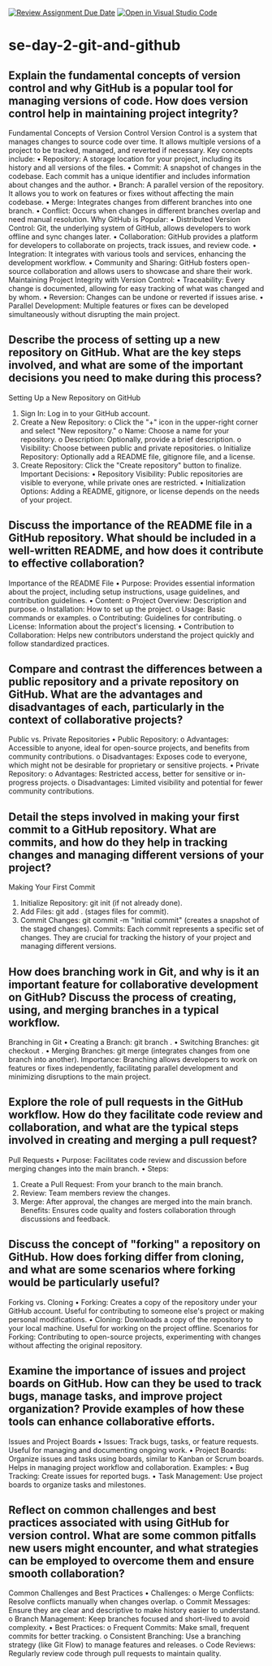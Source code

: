 [![Review Assignment Due Date](https://classroom.github.com/assets/deadline-readme-button-22041afd0340ce965d47ae6ef1cefeee28c7c493a6346c4f15d667ab976d596c.svg)](https://classroom.github.com/a/8wgCKhpZ)
[![Open in Visual Studio Code](https://classroom.github.com/assets/open-in-vscode-2e0aaae1b6195c2367325f4f02e2d04e9abb55f0b24a779b69b11b9e10269abc.svg)](https://classroom.github.com/online_ide?assignment_repo_id=16026404&assignment_repo_type=AssignmentRepo)
# se-day-2-git-and-github
## Explain the fundamental concepts of version control and why GitHub is a popular tool for managing versions of code. How does version control help in maintaining project integrity?
Fundamental Concepts of Version Control
Version Control is a system that manages changes to source code over time. It allows multiple versions of a project to be tracked, managed, and reverted if necessary. Key concepts include:
•	Repository: A storage location for your project, including its history and all versions of the files.
•	Commit: A snapshot of changes in the codebase. Each commit has a unique identifier and includes information about changes and the author.
•	Branch: A parallel version of the repository. It allows you to work on features or fixes without affecting the main codebase.
•	Merge: Integrates changes from different branches into one branch.
•	Conflict: Occurs when changes in different branches overlap and need manual resolution.
Why GitHub is Popular:
•	Distributed Version Control: Git, the underlying system of GitHub, allows developers to work offline and sync changes later.
•	Collaboration: GitHub provides a platform for developers to collaborate on projects, track issues, and review code.
•	Integration: It integrates with various tools and services, enhancing the development workflow.
•	Community and Sharing: GitHub fosters open-source collaboration and allows users to showcase and share their work.
Maintaining Project Integrity with Version Control:
•	Traceability: Every change is documented, allowing for easy tracking of what was changed and by whom.
•	Reversion: Changes can be undone or reverted if issues arise.
•	Parallel Development: Multiple features or fixes can be developed simultaneously without disrupting the main project.

## Describe the process of setting up a new repository on GitHub. What are the key steps involved, and what are some of the important decisions you need to make during this process?
Setting Up a New Repository on GitHub
1.	Sign In: Log in to your GitHub account.
2.	Create a New Repository:
o	Click the "+" icon in the upper-right corner and select "New repository."
o	Name: Choose a name for your repository.
o	Description: Optionally, provide a brief description.
o	Visibility: Choose between public and private repositories.
o	Initialize Repository: Optionally add a README file, gitignore file, and a license.
3.	Create Repository: Click the "Create repository" button to finalize.
Important Decisions:
•	Repository Visibility: Public repositories are visible to everyone, while private ones are restricted.
•	Initialization Options: Adding a README, gitignore, or license depends on the needs of your project.

## Discuss the importance of the README file in a GitHub repository. What should be included in a well-written README, and how does it contribute to effective collaboration?
Importance of the README File
•	Purpose: Provides essential information about the project, including setup instructions, usage guidelines, and contribution guidelines.
•	Content:
o	Project Overview: Description and purpose.
o	Installation: How to set up the project.
o	Usage: Basic commands or examples.
o	Contributing: Guidelines for contributing.
o	License: Information about the project's licensing.
•	Contribution to Collaboration: Helps new contributors understand the project quickly and follow standardized practices.

## Compare and contrast the differences between a public repository and a private repository on GitHub. What are the advantages and disadvantages of each, particularly in the context of collaborative projects?
Public vs. Private Repositories
•	Public Repository:
o	Advantages: Accessible to anyone, ideal for open-source projects, and benefits from community contributions.
o	Disadvantages: Exposes code to everyone, which might not be desirable for proprietary or sensitive projects.
•	Private Repository:
o	Advantages: Restricted access, better for sensitive or in-progress projects.
o	Disadvantages: Limited visibility and potential for fewer community contributions.

## Detail the steps involved in making your first commit to a GitHub repository. What are commits, and how do they help in tracking changes and managing different versions of your project?
Making Your First Commit
1.	Initialize Repository: git init (if not already done).
2.	Add Files: git add . (stages files for commit).
3.	Commit Changes: git commit -m "Initial commit" (creates a snapshot of the staged changes).
Commits: Each commit represents a specific set of changes. They are crucial for tracking the history of your project and managing different versions.

## How does branching work in Git, and why is it an important feature for collaborative development on GitHub? Discuss the process of creating, using, and merging branches in a typical workflow.
Branching in Git
•	Creating a Branch: git branch <branch-name>.
•	Switching Branches: git checkout <branch-name>.
•	Merging Branches: git merge <branch-name> (integrates changes from one branch into another).
Importance: Branching allows developers to work on features or fixes independently, facilitating parallel development and minimizing disruptions to the main project.

## Explore the role of pull requests in the GitHub workflow. How do they facilitate code review and collaboration, and what are the typical steps involved in creating and merging a pull request?
Pull Requests
•	Purpose: Facilitates code review and discussion before merging changes into the main branch.
•	Steps:
1.	Create a Pull Request: From your branch to the main branch.
2.	Review: Team members review the changes.
3.	Merge: After approval, the changes are merged into the main branch.
Benefits: Ensures code quality and fosters collaboration through discussions and feedback.

## Discuss the concept of "forking" a repository on GitHub. How does forking differ from cloning, and what are some scenarios where forking would be particularly useful?
Forking vs. Cloning
•	Forking: Creates a copy of the repository under your GitHub account. Useful for contributing to someone else's project or making personal modifications.
•	Cloning: Downloads a copy of the repository to your local machine. Useful for working on the project offline.
Scenarios for Forking: Contributing to open-source projects, experimenting with changes without affecting the original repository.

## Examine the importance of issues and project boards on GitHub. How can they be used to track bugs, manage tasks, and improve project organization? Provide examples of how these tools can enhance collaborative efforts.
Issues and Project Boards
•	Issues: Track bugs, tasks, or feature requests. Useful for managing and documenting ongoing work.
•	Project Boards: Organize issues and tasks using boards, similar to Kanban or Scrum boards. Helps in managing project workflow and collaboration.
Examples:
•	Bug Tracking: Create issues for reported bugs.
•	Task Management: Use project boards to organize tasks and milestones.

## Reflect on common challenges and best practices associated with using GitHub for version control. What are some common pitfalls new users might encounter, and what strategies can be employed to overcome them and ensure smooth collaboration?
Common Challenges and Best Practices
•	Challenges:
o	Merge Conflicts: Resolve conflicts manually when changes overlap.
o	Commit Messages: Ensure they are clear and descriptive to make history easier to understand.
o	Branch Management: Keep branches focused and short-lived to avoid complexity.
•	Best Practices:
o	Frequent Commits: Make small, frequent commits for better tracking.
o	Consistent Branching: Use a branching strategy (like Git Flow) to manage features and releases.
o	Code Reviews: Regularly review code through pull requests to maintain quality.
